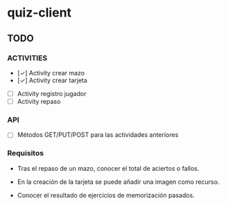 # quiz-client
## TODO

### ACTIVITIES

- [✓] Activity crear mazo
- [✓] Activity crear tarjeta
- [ ] Activity registro jugador
- [ ] Activity repaso

### API

- [ ] Métodos GET/PUT/POST para las actividades anteriores

### Requisitos

- Tras el repaso de un mazo, conocer el total de aciertos o fallos. 

- En la creación de la tarjeta se puede añadir una imagen como recurso. 

- Conocer el resultado de ejercicios de memorización pasados.
